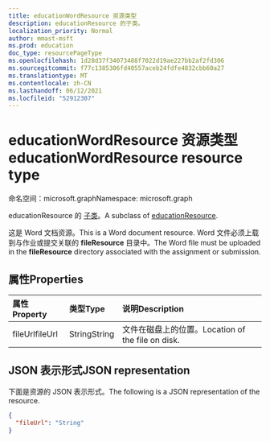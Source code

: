 ```yaml
---
title: educationWordResource 资源类型
description: educationResource 的子类。
localization_priority: Normal
author: mmast-msft
ms.prod: education
doc_type: resourcePageType
ms.openlocfilehash: 1d28d37f34073488f7022d19ae227bb2af2fd306
ms.sourcegitcommit: f77c1385306fd40557aceb24fdfe4832cbb60a27
ms.translationtype: MT
ms.contentlocale: zh-CN
ms.lasthandoff: 06/12/2021
ms.locfileid: "52912307"
---
```

# <a name="educationwordresource-resource-type"></a><span data-ttu-id="2899f-103">educationWordResource 资源类型</span><span class="sxs-lookup"><span data-stu-id="2899f-103">educationWordResource resource type</span></span>

<span data-ttu-id="2899f-104">命名空间：microsoft.graph</span><span class="sxs-lookup"><span data-stu-id="2899f-104">Namespace: microsoft.graph</span></span>

<span data-ttu-id="2899f-105">educationResource 的 [子类](educationresource.md)。</span><span class="sxs-lookup"><span data-stu-id="2899f-105">A subclass of [educationResource](educationresource.md).</span></span> 

<span data-ttu-id="2899f-106">这是 Word 文档资源。</span><span class="sxs-lookup"><span data-stu-id="2899f-106">This is a Word document resource.</span></span> <span data-ttu-id="2899f-107">Word 文件必须上载到与作业或提交关联的 **fileResource** 目录中。</span><span class="sxs-lookup"><span data-stu-id="2899f-107">The Word file must be uploaded in the **fileResource** directory associated with the assignment or submission.</span></span>


## <a name="properties"></a><span data-ttu-id="2899f-108">属性</span><span class="sxs-lookup"><span data-stu-id="2899f-108">Properties</span></span>
| <span data-ttu-id="2899f-109">属性</span><span class="sxs-lookup"><span data-stu-id="2899f-109">Property</span></span>     | <span data-ttu-id="2899f-110">类型</span><span class="sxs-lookup"><span data-stu-id="2899f-110">Type</span></span>   |<span data-ttu-id="2899f-111">说明</span><span class="sxs-lookup"><span data-stu-id="2899f-111">Description</span></span>|
|:---------------|:--------|:----------|
|<span data-ttu-id="2899f-112">fileUrl</span><span class="sxs-lookup"><span data-stu-id="2899f-112">fileUrl</span></span>|<span data-ttu-id="2899f-113">String</span><span class="sxs-lookup"><span data-stu-id="2899f-113">String</span></span>|<span data-ttu-id="2899f-114">文件在磁盘上的位置。</span><span class="sxs-lookup"><span data-stu-id="2899f-114">Location of the file on disk.</span></span>|

## <a name="json-representation"></a><span data-ttu-id="2899f-115">JSON 表示形式</span><span class="sxs-lookup"><span data-stu-id="2899f-115">JSON representation</span></span>

<span data-ttu-id="2899f-116">下面是资源的 JSON 表示形式。</span><span class="sxs-lookup"><span data-stu-id="2899f-116">The following is a JSON representation of the resource.</span></span>

<!-- {
  "blockType": "resource",
  "optionalProperties": [

  ],
  "@odata.type": "microsoft.graph.educationWordResource"
}-->

```json
{
  "fileUrl": "String"
}

```

<!-- uuid: 8fcb5dbc-d5aa-4681-8e31-b001d5168d79
2015-10-25 14:57:30 UTC -->
<!--
{
  "type": "#page.annotation",
  "description": "educationWordResource resource",
  "keywords": "",
  "section": "documentation",
  "tocPath": "",
  "suppressions": []
}
-->



